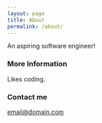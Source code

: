```yaml
---
layout: page
title: About
permalink: /about/
---
```


An aspiring software engineer!

### More Information

Likes coding.
### Contact me

[email@domain.com](mailto:cahndrew@gmail.com)
